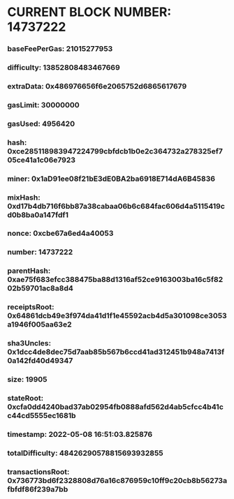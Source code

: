 # CURRENT BLOCK NUMBER: 14737222

### baseFeePerGas: 21015277953
### difficulty: 13852808483467669
### extraData: 0x486976656f6e2065752d6865617679
### gasLimit: 30000000
### gasUsed: 4956420
### hash: 0xce285118983947224799cbfdcb1b0e2c364732a278325ef705ce41a1c06e7923
### miner: 0x1aD91ee08f21bE3dE0BA2ba6918E714dA6B45836
### mixHash: 0xd17b4db716f6bb87a38cabaa06b6c684fac606d4a5115419cd0b8ba0a147fdf1
### nonce: 0xcbe67a6ed4a40053
### number: 14737222
### parentHash: 0xae75f683efcc388475ba88d1316af52ce9163003ba16c5f8202b59701ac8a8d4
### receiptsRoot: 0x64861dcb49e3f974da41d1f1e45592acb4d5a301098ce3053a1946f005aa63e2
### sha3Uncles: 0x1dcc4de8dec75d7aab85b567b6ccd41ad312451b948a7413f0a142fd40d49347
### size: 19905
### stateRoot: 0xcfa0dd4240bad37ab02954fb0888afd562d4ab5cfcc4b41cc44cd5555ec1681b
### timestamp: 2022-05-08 16:51:03.825876
### totalDifficulty: 48426290578815693932855
### transactionsRoot: 0x736773bd6f2328808d76a16c876959c10ff9c20cb8b56273afbfdf86f239a7bb
